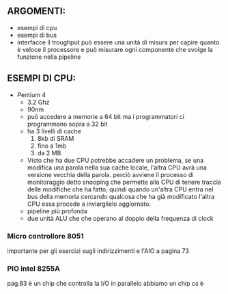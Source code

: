 ## ARGOMENTI:
- esempi di cpu
- esempi di bus
- interfacce
il troughput può essere una unità di misura per capire quanto è veloce il processore
e può misurare ogni componente che svolge la funzione nella pipeline


## ESEMPI DI CPU:
- Pentium 4
	- 3.2 Ghz
	- 90nm
	- può accedere a memorie a 64 bit ma i programmatori ci programmano sopra a 32 bit
	- ha 3 livelli di cache
		1. 8kb di SRAM
		2. fino a 1mb
		3. da 2 MB 
	- Visto che ha due CPU potrebbe accadere un problema, se una modifica una parola nella sua cache locale, l'altra CPU avrà una versione vecchia della parola. perciò avviene il processo di monitoraggio detto snooping che permette alla CPU di tenere traccia delle modifiche che ha fatto, quindi quando un'altra CPU entra nel bus della memoria cercando qualcosa che ha già modificato l'altra CPU essa procede a inviarglielo aggiornato.
	- pipeline più profonda
	- due unità ALU che che operano al doppio della frequenza di clock
### Micro controllore 8051
importante per gli esercizi sugli indirizzimenti e l'AIO
a pagina 73
### PIO intel 8255A
pag.83
è un chip che controlla la I/O in parallelo
abbiamo un chip cs è 